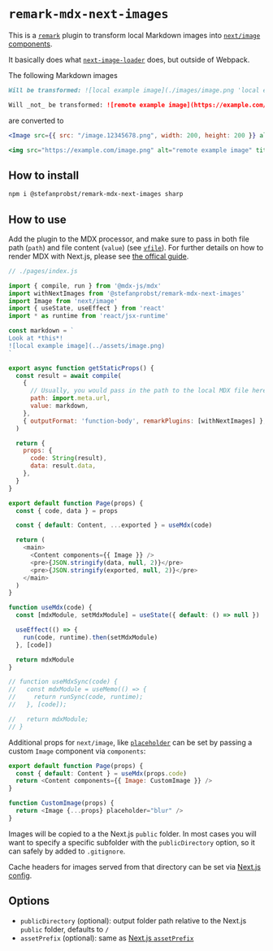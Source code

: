 # `remark-mdx-next-images`

This is a [`remark`](https://github.com/remarkjs/remark) plugin to transform local Markdown images
into [`next/image` components](https://nextjs.org/docs/api-reference/next/image).

It basically does what
[`next-image-loader`](https://github.com/vercel/next.js/blob/canary/packages/next/build/webpack/loaders/next-image-loader.js)
does, but outside of Webpack.

The following Markdown images

```md
Will be transformed: ![local example image](./images/image.png 'local example')

Will _not_ be transformed: ![remote example image](https://example.com/image.png 'remote example')
```

are converted to

```jsx
<Image src={{ src: "/image.12345678.png", width: 200, height: 200 }} alt="local example image" title="local example" />

<img src="https://example.com/image.png" alt="remote example image" title="remote example" />
```

## How to install

```bash
npm i @stefanprobst/remark-mdx-next-images sharp
```

## How to use

Add the plugin to the MDX processor, and make sure to pass in both file path (`path`) and file
content (`value`) (see [`vfile`](https://github.com/vfile/vfile)). For further details on how to
render MDX with Next.js, please see [the offical guide](https://mdxjs.com/guides/mdx-on-demand/).

```js
// ./pages/index.js

import { compile, run } from '@mdx-js/mdx'
import withNextImages from '@stefanprobst/remark-mdx-next-images'
import Image from 'next/image'
import { useState, useEffect } from 'react'
import * as runtime from 'react/jsx-runtime'

const markdown = `
Look at *this*!
![local example image](../assets/image.png)
`

export async function getStaticProps() {
  const result = await compile(
    {
      // Usually, you would pass in the path to the local MDX file here.
      path: import.meta.url,
      value: markdown,
    },
    { outputFormat: 'function-body', remarkPlugins: [withNextImages] },
  )

  return {
    props: {
      code: String(result),
      data: result.data,
    },
  }
}

export default function Page(props) {
  const { code, data } = props

  const { default: Content, ...exported } = useMdx(code)

  return (
    <main>
      <Content components={{ Image }} />
      <pre>{JSON.stringify(data, null, 2)}</pre>
      <pre>{JSON.stringify(exported, null, 2)}</pre>
    </main>
  )
}

function useMdx(code) {
  const [mdxModule, setMdxModule] = useState({ default: () => null })

  useEffect(() => {
    run(code, runtime).then(setMdxModule)
  }, [code])

  return mdxModule
}

// function useMdxSync(code) {
//   const mdxModule = useMemo(() => {
//     return runSync(code, runtime);
//   }, [code]);

//   return mdxModule;
// }
```

Additional props for `next/image`, like
[`placeholder`](https://nextjs.org/docs/api-reference/next/image#placeholder) can be set by passing
a custom `Image` component via `components`:

```js
export default function Page(props) {
  const { default: Content } = useMdx(props.code)
  return <Content components={{ Image: CustomImage }} />
}

function CustomImage(props) {
  return <Image {...props} placeholder="blur" />
}
```

Images will be copied to a the Next.js `public` folder. In most cases you will want to specify a
specific subfolder with the `publicDirectory` option, so it can safely by added to `.gitignore`.

Cache headers for images served from that directory can be set via
[Next.js config](https://nextjs.org/docs/api-reference/next.config.js/headers).

## Options

- `publicDirectory` (optional): output folder path relative to the Next.js `public` folder, defaults
  to `/`
- `assetPrefix` (optional): same as
  [Next.js `assetPrefix`](https://nextjs.org/docs/api-reference/next.config.js/cdn-support-with-asset-prefix)
